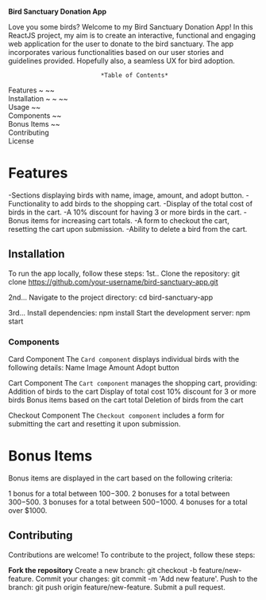 **Bird Sanctuary Donation App**

Love you some birds? Welcome to my Bird Sanctuary Donation App! In this ReactJS project, my aim is to create an interactive, functional and engaging web application for the user to donate to the bird sanctuary. The app incorporates various functionalities based on our user stories and guidelines provided. Hopefully also, a seamless UX for bird adoption.

                              *Table of Contents*         
Features           ~                ~~                             
  Installation           ~     ~              ~~                
          Usage                                    ~~        
              Components           ~~                  
                    Bonus Items          ~~     
                          Contributing   
                                  License 


# Features
-Sections displaying birds with name, image, amount, and adopt button.
-Functionality to add birds to the shopping cart.
-Display of the total cost of birds in the cart.
-A 10% discount for having 3 or more birds in the cart.
-Bonus items for increasing cart totals.
-A form to checkout the cart, resetting the cart upon submission.
-Ability to delete a bird from the cart.

## Installation
To run the app locally, follow these steps:
1st..
Clone the repository: git clone https://github.com/your-username/bird-sanctuary-app.git

2nd...
Navigate to the project directory:
cd bird-sanctuary-app

3rd...
Install dependencies: npm install
Start the development server: npm start

### Components
Card Component
The `Card component` displays individual birds with the following details:
Name
Image
Amount
Adopt button

Cart Component
The `Cart component` manages the shopping cart, providing:
Addition of birds to the cart
Display of total cost
10% discount for 3 or more birds
Bonus items based on the cart total
Deletion of birds from the cart

Checkout Component
The `Checkout component` includes a form for submitting the cart and resetting it upon submission.

# Bonus Items
Bonus items are displayed in the cart based on the following criteria:

1 bonus for a total between $100-$300.
2 bonuses for a total between $300-$500.
3 bonuses for a total between $500-$1000.
4 bonuses for a total over $1000.

## Contributing
Contributions are welcome! To contribute to the project, follow these steps:

**Fork the repository**
Create a new branch: git checkout -b feature/new-feature.
Commit your changes: git commit -m 'Add new feature'.
Push to the branch: git push origin feature/new-feature.
Submit a pull request.